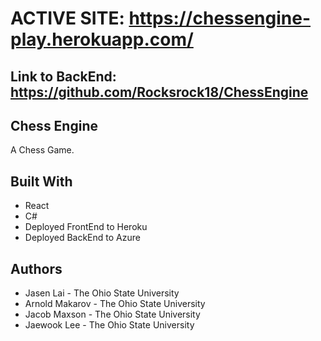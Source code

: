 # ACTIVE SITE: https://chessengine-play.herokuapp.com/

## Link to BackEnd: https://github.com/Rocksrock18/ChessEngine

## Chess Engine
A Chess Game.

## Built With
* React
* C#
* Deployed FrontEnd to Heroku
* Deployed BackEnd to Azure

## Authors
* Jasen Lai - The Ohio State University
* Arnold Makarov - The Ohio State University
* Jacob Maxson - The Ohio State University
* Jaewook Lee - The Ohio State University
